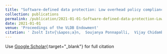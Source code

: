 ```yaml
---
title: "Software-defined data protection: Low overhead policy compliance at the storage layer is within reach!"
collection: publications
permalink: /publication/2021-01-01-Software-defined-data-protection-Low-overhead-policy-compliance-at-the-storage-layer-is-within-reach
date: 2021-01-01
venue: 'Proceedings of the VLDB Endowment'
citation: ' Zsolt Istv{\&apos;a}n,  Soujanya Ponnapalli,  Vijay Chidambaram, &quot;Software-defined data protection: Low overhead policy compliance at the storage layer is within reach!.&quot; Proceedings of the VLDB Endowment, 2021.'
---
```

Use [Google Scholar](https://scholar.google.com/scholar?q=Software+defined+data+protection:+Low+overhead+policy+compliance+at+the+storage+layer+is+within+reach!){:target="_blank"} for full citation